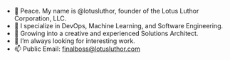 - 👋 Peace. My name is @lotusluthor, founder of the Lotus Luthor Corporation, LLC.
- 👀 I specialize in DevOps, Machine Learning, and Software Engineering.
- 🌱 Growing into a creative and experienced Solutions Architect.
- 💞️ I’m always looking for interesting work.
- 📫 Public Email: finalboss@lotusluthor.com

<!---
lotusluthor/lotusluthor is a ✨ special ✨ repository because its `README.md` (this file) appears on your GitHub profile.
You can click the Preview link to take a look at your changes.
--->
